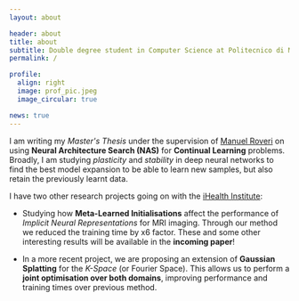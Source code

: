```yaml
---
layout: about

header: about
title: about
subtitle: Double degree student in Computer Science at Politecnico di Milano
permalink: /

profile:
  align: right
  image: prof_pic.jpeg
  image_circular: true

news: true
---
```


I am writing my _Master's Thesis_ under the supervision of [Manuel Roveri](https://roveri.faculty.polimi.it) on using **Neural Architecture Search (NAS)** for **Continual Learning** problems. Broadly, I am studying _plasticity_ and _stability_ in deep neural networks to find the best model expansion to be able to learn new samples, but also retain the previously learnt data.

I have two other research projects going on with the [iHealth Institute](https://i-health.cl):

- Studying how **Meta-Learned Initialisations** affect the performance of _Implicit Neural Representations_ for MRI imaging. Through our method we reduced the training time by x6 factor. These and some other interesting results will be available in the **incoming paper**!

- In a more recent project, we are proposing an extension of **Gaussian Splatting** for the _K-Space_ (or Fourier Space). This allows us to perform a **joint optimisation over both domains**, improving performance and training times over previous method.
